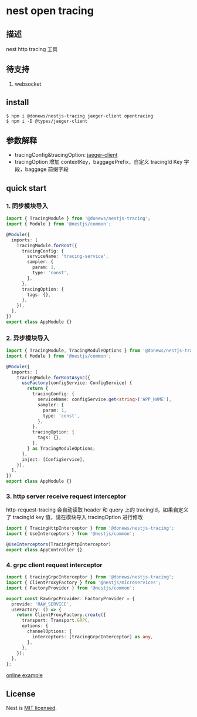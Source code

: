 # nest open tracing

## 描述

nest http tracing 工具

## 待支持

1. websocket

## install

```shell
$ npm i @donews/nestjs-tracing jaeger-client opentracing
$ npm i -D @types/jaeger-client
```

## 参数解释

- tracingConfig&tracingOption: [jaeger-client](https://github.com/jaegertracing/jaeger-client-node)
- tracingOption 增加 contextKey，baggagePrefix，自定义 tracingId Key 字段，baggage 前缀字段

## quick start

### 1. 同步模块导入

```typescript
import { TracingModule } from '@donews/nestjs-tracing';
import { Module } from '@nestjs/common';

@Module({
  imports: [
    TracingModule.forRoot({
      tracingConfig: {
        serviceName: 'tracing-service',
        sampler: {
          param: 1,
          type: 'const',
        },
      },
      tracingOption: {
        tags: {},
      },
    }),
  ],
})
export class AppModule {}
```

### 2. 异步模块导入

```typescript
import { TracingModule, TracingModuleOptions } from '@donews/nestjs-tracing';
import { Module } from '@nestjs/common';

@Module({
  imports: [
    TracingModule.forRootAsync({
      useFactory(configService: ConfigService) {
        return {
          tracingConfig: {
            serviceName: configService.get<string>('APP_NAME'),
            sampler: {
              param: 1,
              type: 'const',
            },
          },
          tracingOption: {
            tags: {},
          },
        } as TracingModuleOptions;
      },
      inject: [ConfigService],
    }),
  ],
})
export class AppModule {}
```

### 3. http server receive request interceptor

http-request-tracing 会自动读取 header 和 query 上的 tracingId，如果自定义了 tracingId key 值，请在模块导入 tracingOption 进行修改

```typescript
import { TracingHttpInterceptor } from '@donews/nestjs-tracing';
import { UseInterceptors } from '@nestjs/common';

@UseInterceptors(TracingHttpInterceptor)
export class AppController {}
```

### 4. grpc client request interceptor

```typescript
import { tracingGrpcInterceptor } from '@donews/nestjs-tracing';
import { ClientProxyFactory } from '@nestjs/microservices';
import { FactoryProvider } from '@nestjs/common';

export const RawGrpcProvider: FactoryProvider = {
  provide: 'RAW_SERVICE',
  useFactory: () => {
    return ClientProxyFactory.create({
      transport: Transport.GRPC,
      options: {
        channelOptions: {
          interceptors: [tracingGrpcInterceptor] as any,
        },
      },
    });
  },
};
```

[online example](https://github.com/DoNewsCode/nestjs-tracing/blob/master/sample/async-hook/proto/raw.service.ts)

## License

Nest is [MIT licensed](LICENSE).
